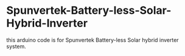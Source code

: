 # Spunvertek-Battery-less-Solar-Hybrid-Inverter
this arduino code is for Spunvertek Battery-less Solar hybrid inverter system.
